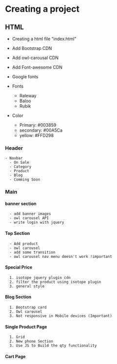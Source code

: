# Creating a project

## HTML 
  - Creating a html file "index.html"
  - Add Bootstrap CDN
  - Add owl-carousal CDN
  - Add Font-awesome CDN
  - Google fonts

  - Fonts 
     - Raleway
     - Baloo
     - Rubik
  - Color 
    - Primary: #003859
    - secondary: #00A5Ca
    - yellow: #FFD298

  ### Header
    - Navbar 
      - On Sale
      - Category
      - Product
      - Blog
      - Comming Soon

  ### Main 
  #### banner section
      - add banner images
      - owl carousel API 
      - write login with jquery
  #### Top Section
      - Add product
      - owl carousel
      - add some transition
      - owl carousel nav menu doesn't work !important
  
  #### Special Price
      1. isotope jquery plugin cdn
      2. filter the product using isotope plugin
      3. general style 

  #### Blog Section
      1. Bootstrap card 
      2. Owl carousel
      3. Not responsive in Mobile devices (Important)

  #### Single Product Page 
      1. Grid 
      2. New phone Section 
      3. Use JS to Build the qty functionality

  #### Cart Page
